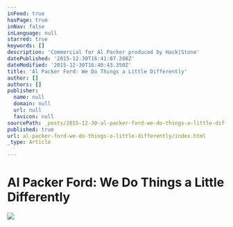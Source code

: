 ```yaml
---
inFeed: true
hasPage: true
inNav: false
inLanguage: null
starred: true
keywords: []
description: 'Commercial for Al Packer produced by Hack|Stone'
datePublished: '2015-12-30T16:41:07.208Z'
dateModified: '2015-12-30T16:40:43.350Z'
title: 'Al Packer Ford: We Do Things a Little Differently'
author: []
authors: []
publisher:
  name: null
  domain: null
  url: null
  favicon: null
sourcePath: _posts/2015-12-30-al-packer-ford-we-do-things-a-little-differently.md
published: true
url: al-packer-ford-we-do-things-a-little-differently/index.html
_type: Article

---
```

# Al Packer Ford: We Do Things a Little Differently
![](https://the-grid-user-content.s3-us-west-2.amazonaws.com/fec3544c-f63a-446e-91e6-08fa388549bd.png)